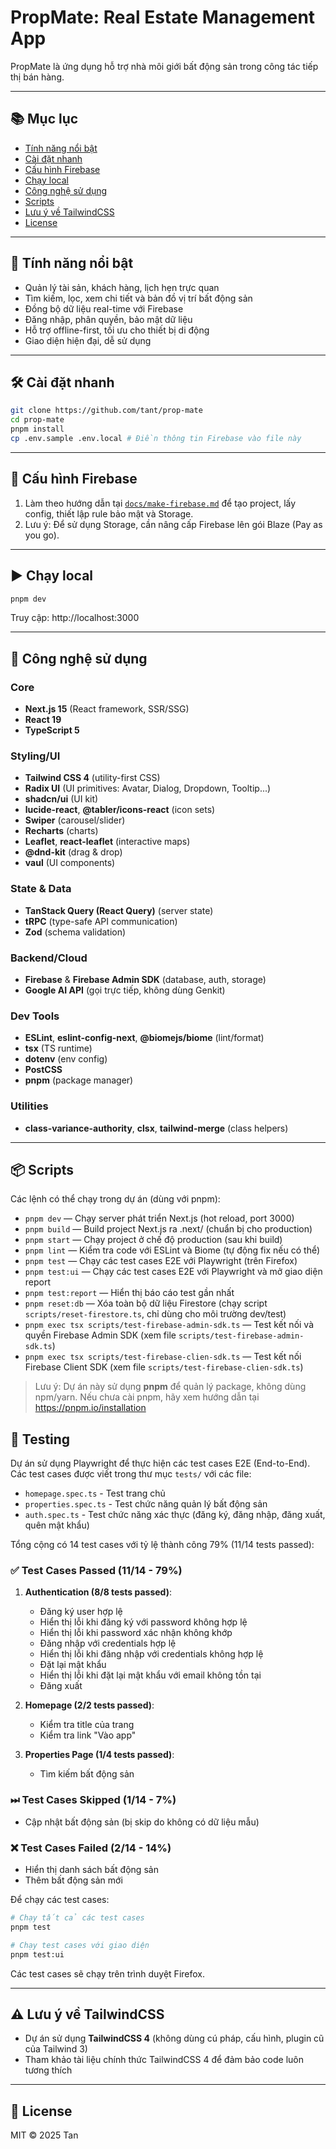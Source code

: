 
# PropMate: Real Estate Management App

PropMate là ứng dụng hỗ trợ nhà môi giới bất động sản trong công tác tiếp thị bán hàng.

---

## 📚 Mục lục

- [Tính năng nổi bật](#tính-năng-nổi-bật)
- [Cài đặt nhanh](#cài-đặt-nhanh)
- [Cấu hình Firebase](#cấu-hình-firebase)
- [Chạy local](#chạy-local)
- [Công nghệ sử dụng](#công-nghệ-sử-dụng)
- [Scripts](#scripts)
- [Lưu ý về TailwindCSS](#lưu-ý-về-tailwindcss)
- [License](#license)

---

## 🚀 Tính năng nổi bật

- Quản lý tài sản, khách hàng, lịch hẹn trực quan
- Tìm kiếm, lọc, xem chi tiết và bản đồ vị trí bất động sản
- Đồng bộ dữ liệu real-time với Firebase
- Đăng nhập, phân quyền, bảo mật dữ liệu
- Hỗ trợ offline-first, tối ưu cho thiết bị di động
- Giao diện hiện đại, dễ sử dụng

---

## 🛠️ Cài đặt nhanh

```bash
git clone https://github.com/tant/prop-mate
cd prop-mate
pnpm install
cp .env.sample .env.local # Điền thông tin Firebase vào file này
```

---

## 🔑 Cấu hình Firebase

1. Làm theo hướng dẫn tại [`docs/make-firebase.md`](docs/make-firebase.md) để tạo project, lấy config, thiết lập rule bảo mật và Storage.
2. Lưu ý: Để sử dụng Storage, cần nâng cấp Firebase lên gói Blaze (Pay as you go).

---

## ▶️ Chạy local

```bash
pnpm dev
```
Truy cập: http://localhost:3000

---

## 🧩 Công nghệ sử dụng

### Core
- **Next.js 15** (React framework, SSR/SSG)
- **React 19**
- **TypeScript 5**

### Styling/UI
- **Tailwind CSS 4** (utility-first CSS)
- **Radix UI** (UI primitives: Avatar, Dialog, Dropdown, Tooltip...)
- **shadcn/ui** (UI kit)
- **lucide-react**, **@tabler/icons-react** (icon sets)
- **Swiper** (carousel/slider)
- **Recharts** (charts)
- **Leaflet**, **react-leaflet** (interactive maps)
- **@dnd-kit** (drag & drop)
- **vaul** (UI components)

### State & Data
- **TanStack Query (React Query)** (server state)
- **tRPC** (type-safe API communication)
- **Zod** (schema validation)

### Backend/Cloud
- **Firebase** & **Firebase Admin SDK** (database, auth, storage)
- **Google AI API** (gọi trực tiếp, không dùng Genkit)

### Dev Tools
- **ESLint**, **eslint-config-next**, **@biomejs/biome** (lint/format)
- **tsx** (TS runtime)
- **dotenv** (env config)
- **PostCSS**
- **pnpm** (package manager)

### Utilities
- **class-variance-authority**, **clsx**, **tailwind-merge** (class helpers)

---

## 📦 Scripts

Các lệnh có thể chạy trong dự án (dùng với pnpm):

- `pnpm dev` — Chạy server phát triển Next.js (hot reload, port 3000)
- `pnpm build` — Build project Next.js ra .next/ (chuẩn bị cho production)
- `pnpm start` — Chạy project ở chế độ production (sau khi build)
- `pnpm lint` — Kiểm tra code với ESLint và Biome (tự động fix nếu có thể)
- `pnpm test` — Chạy các test cases E2E với Playwright (trên Firefox)
- `pnpm test:ui` — Chạy các test cases E2E với Playwright và mở giao diện report
- `pnpm test:report` — Hiển thị báo cáo test gần nhất
- `pnpm reset:db` — Xóa toàn bộ dữ liệu Firestore (chạy script `scripts/reset-firestore.ts`, chỉ dùng cho môi trường dev/test)
- `pnpm exec tsx scripts/test-firebase-admin-sdk.ts` — Test kết nối và quyền Firebase Admin SDK (xem file `scripts/test-firebase-admin-sdk.ts`)
- `pnpm exec tsx scripts/test-firebase-clien-sdk.ts` — Test kết nối Firebase Client SDK (xem file `scripts/test-firebase-clien-sdk.ts`)

> Lưu ý: Dự án này sử dụng **pnpm** để quản lý package, không dùng npm/yarn. Nếu chưa cài pnpm, hãy xem hướng dẫn tại https://pnpm.io/installation

## 🧪 Testing

Dự án sử dụng Playwright để thực hiện các test cases E2E (End-to-End). Các test cases được viết trong thư mục `tests/` với các file:

- `homepage.spec.ts` - Test trang chủ
- `properties.spec.ts` - Test chức năng quản lý bất động sản
- `auth.spec.ts` - Test chức năng xác thực (đăng ký, đăng nhập, đăng xuất, quên mật khẩu)

Tổng cộng có 14 test cases với tỷ lệ thành công 79% (11/14 tests passed):

### ✅ Test Cases Passed (11/14 - 79%)
1. **Authentication (8/8 tests passed)**:
   - Đăng ký user hợp lệ
   - Hiển thị lỗi khi đăng ký với password không hợp lệ
   - Hiển thị lỗi khi password xác nhận không khớp
   - Đăng nhập với credentials hợp lệ
   - Hiển thị lỗi khi đăng nhập với credentials không hợp lệ
   - Đặt lại mật khẩu
   - Hiển thị lỗi khi đặt lại mật khẩu với email không tồn tại
   - Đăng xuất

2. **Homepage (2/2 tests passed)**:
   - Kiểm tra title của trang
   - Kiểm tra link "Vào app"

3. **Properties Page (1/4 tests passed)**:
   - Tìm kiếm bất động sản

### ⏭ Test Cases Skipped (1/14 - 7%)
- Cập nhật bất động sản (bị skip do không có dữ liệu mẫu)

### ❌ Test Cases Failed (2/14 - 14%)
- Hiển thị danh sách bất động sản
- Thêm bất động sản mới

Để chạy các test cases:

```bash
# Chạy tất cả các test cases
pnpm test

# Chạy test cases với giao diện
pnpm test:ui
```

Các test cases sẽ chạy trên trình duyệt Firefox.

---

## ⚠️ Lưu ý về TailwindCSS

- Dự án sử dụng **TailwindCSS 4** (không dùng cú pháp, cấu hình, plugin cũ của Tailwind 3)
- Tham khảo tài liệu chính thức TailwindCSS 4 để đảm bảo code luôn tương thích

---

## 📄 License

MIT © 2025 Tan